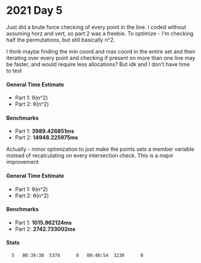 # 2021 Day 5

Just did a brute force checking of every point in the line. I coded without assuming horz and vert, so part 2 was a freebie.
To optimize - I'm checking half the permutations, but still basically n^2. 

I think maybe finding the min coord and max coord in the entire set and then iterating over every point and checking if present on more than one line may be faster, and would require less allocations? But idk and I don't have time to test

#### General Time Estimate
- Part 1: θ(n^2) 
- Part 2: θ(n^2)

#### Benchmarks
- Part 1: **3989.426851ms**
- Part 2: **14948.225975ms**


Actually - minor optimization to just make the points sets a member variable instead of recalculating on every intersection check. 
This is a major improvement

#### General Time Estimate
- Part 1: θ(n^2) 
- Part 2: θ(n^2)

#### Benchmarks
- Part 1: **1015.962124ms**
- Part 2: **2742.733002ms**


#### Stats
```
  5   00:39:38  5378      0   00:40:54  3230      0
```